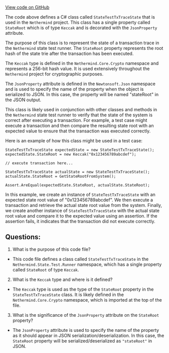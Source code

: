 [View code on GitHub](https://github.com/nethermindeth/nethermind/Nethermind.State.Test.Runner/StateTestTxTraceState.cs)

The code above defines a C# class called `StateTestTxTraceState` that is used in the `Nethermind` project. This class has a single property called `StateRoot` which is of type `Keccak` and is decorated with the `JsonProperty` attribute. 

The purpose of this class is to represent the state of a transaction trace in the `Nethermind` state test runner. The `StateRoot` property represents the root hash of the state trie after the transaction has been executed. 

The `Keccak` type is defined in the `Nethermind.Core.Crypto` namespace and represents a 256-bit hash value. It is used extensively throughout the `Nethermind` project for cryptographic purposes. 

The `JsonProperty` attribute is defined in the `Newtonsoft.Json` namespace and is used to specify the name of the property when the object is serialized to JSON. In this case, the property will be named "stateRoot" in the JSON output. 

This class is likely used in conjunction with other classes and methods in the `Nethermind` state test runner to verify that the state of the system is correct after executing a transaction. For example, a test case might execute a transaction and then compare the resulting state root with an expected value to ensure that the transaction was executed correctly. 

Here is an example of how this class might be used in a test case:

```
StateTestTxTraceState expectedState = new StateTestTxTraceState();
expectedState.StateRoot = new Keccak("0x123456789abcdef");

// execute transaction here...

StateTestTxTraceState actualState = new StateTestTxTraceState();
actualState.StateRoot = GetStateRootFromSystem();

Assert.AreEqual(expectedState.StateRoot, actualState.StateRoot);
```

In this example, we create an instance of `StateTestTxTraceState` with an expected state root value of "0x123456789abcdef". We then execute a transaction and retrieve the actual state root value from the system. Finally, we create another instance of `StateTestTxTraceState` with the actual state root value and compare it to the expected value using an assertion. If the assertion fails, it indicates that the transaction did not execute correctly.
## Questions: 
 1. What is the purpose of this code file?
- This code file defines a class called `StateTestTxTraceState` in the `Nethermind.State.Test.Runner` namespace, which has a single property called `StateRoot` of type `Keccak`.

2. What is the `Keccak` type and where is it defined?
- The `Keccak` type is used as the type of the `StateRoot` property in the `StateTestTxTraceState` class. It is likely defined in the `Nethermind.Core.Crypto` namespace, which is imported at the top of the file.

3. What is the significance of the `JsonProperty` attribute on the `StateRoot` property?
- The `JsonProperty` attribute is used to specify the name of the property as it should appear in JSON serialization/deserialization. In this case, the `StateRoot` property will be serialized/deserialized as `"stateRoot"` in JSON.